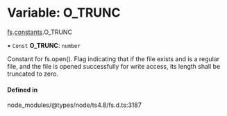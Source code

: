 # Variable: O\_TRUNC

[fs](../modules/fs.md).[constants](../modules/fs.constants.md).O_TRUNC

• `Const` **O\_TRUNC**: `number`

Constant for fs.open(). Flag indicating that if the file exists and is a regular file, and the file is opened successfully for write access, its length shall be truncated to zero.

#### Defined in

node_modules/@types/node/ts4.8/fs.d.ts:3187
